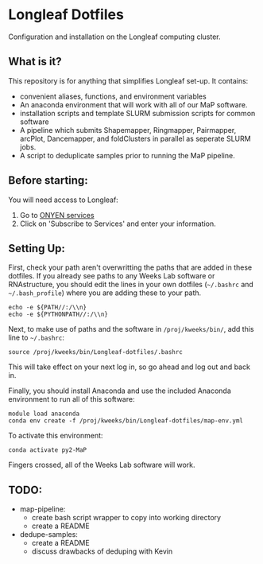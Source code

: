 Longleaf Dotfiles
================================================================================
Configuration and installation on the Longleaf computing cluster.

What is it?
--------------------------------------------------------------------------------
This repository is for anything that simplifies Longleaf set-up. It contains:
- convenient aliases, functions, and environment variables
- An anaconda environment that will work with all of our MaP software.
- installation scripts and template SLURM submission scripts for common software
- A pipeline which submits Shapemapper, Ringmapper, Pairmapper, arcPlot,
  Dancemapper, and foldClusters in parallel as seperate SLURM jobs.
- A script to deduplicate samples prior to running the MaP pipeline.

Before starting:
--------------------------------------------------------------------------------
You will need access to Longleaf:
1. Go to [ONYEN services](https://its.unc.edu/onyen-services/)
2. Click on 'Subscribe to Services' and enter your information.

Setting Up:
--------------------------------------------------------------------------------
First, check your path aren't overwritting the paths that are added in these
dotfiles. If you already see paths to any Weeks Lab software or RNAstructure,
you should edit the lines in your own dotfiles (`~/.bashrc` and
`~/.bash_profile`) where you are adding these to your path.

```
echo -e ${PATH//:/\\n}
echo -e ${PYTHONPATH//:/\\n}
```

Next, to make use of paths and the software in `/proj/kweeks/bin/`, add this
line to `~/.bashrc`:

```
source /proj/kweeks/bin/Longleaf-dotfiles/.bashrc
```

This will take effect on your next log in, so go ahead and log out and back in.

Finally, you should install Anaconda and use the included Anaconda environment
to run all of this software:

```
module load anaconda
conda env create -f /proj/kweeks/bin/Longleaf-dotfiles/map-env.yml
```

To activate this environment:

```
conda activate py2-MaP
```

Fingers crossed, all of the Weeks Lab software will work.


TODO:
--------------------------------------------------------------------------------
- map-pipeline:
  - create bash script wrapper to copy into working directory
  - create a README
- dedupe-samples:
  - create a README
  - discuss drawbacks of deduping with Kevin
